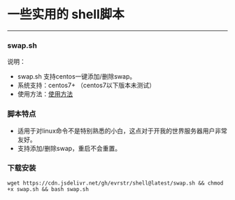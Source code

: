 # 一些实用的 shell脚本
---
### swap.sh
说明：
- swap.sh 支持centos一键添加/删除swap。
- 系统支持：centos7+ （centos7以下版本未测试）
- 使用方法：[使用方法](https://evrstr.cc/posts/34b.html)

### 脚本特点
- 适用于对linux命令不是特别熟悉的小白，这点对于开我的世界服务器用户非常友好。
- 支持添加/删除swap，重启不会重置。

### 下载安装

``` 
wget https://cdn.jsdelivr.net/gh/evrstr/shell@latest/swap.sh && chmod +x swap.sh && bash swap.sh

```